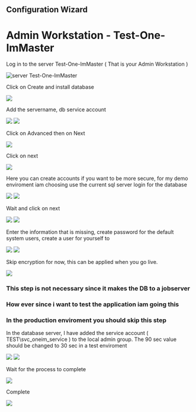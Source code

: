 
<!-- INSTALLATION ONEIM  -->
## Configuration Wizard
# Admin Workstation - Test-One-ImMaster
Log in to the server Test-One-ImMaster ( That is your Admin Workstation ) 

![server Test-One-ImMaster](https://github.com/fardinbarashi/Howto/blob/main/One%20-%20Identity%20Manager/Images/VMSetup1.png)

Click on Create and install database

![](https://github.com/fardinbarashi/Howto/blob/main/One%20-%20Identity%20Manager/Images/configurationwizard/1.png)


Add the servername, db service account 

![](https://github.com/fardinbarashi/Howto/blob/main/One%20-%20Identity%20Manager/Images/configurationwizard/2.png)
![](https://github.com/fardinbarashi/Howto/blob/main/One%20-%20Identity%20Manager/Images/configurationwizard/3.png)

Click on Advanced then on Next

![](https://github.com/fardinbarashi/Howto/blob/main/One%20-%20Identity%20Manager/Images/configurationwizard/4.png)

Click on next

![](https://github.com/fardinbarashi/Howto/blob/main/One%20-%20Identity%20Manager/Images/configurationwizard/5.png)

Here you can create accounts if you want to be more secure, for my demo enviroment iam choosing use the current sql server login for the database

![](https://github.com/fardinbarashi/Howto/blob/main/One%20-%20Identity%20Manager/Images/configurationwizard/6.png)
![](https://github.com/fardinbarashi/Howto/blob/main/One%20-%20Identity%20Manager/Images/configurationwizard/7.png)

Wait and click on next

![](https://github.com/fardinbarashi/Howto/blob/main/One%20-%20Identity%20Manager/Images/configurationwizard/8.png)
![](https://github.com/fardinbarashi/Howto/blob/main/One%20-%20Identity%20Manager/Images/configurationwizard/9.png)

Enter the information that is missing, create password for the default system users, create a user for yourself to

![](https://github.com/fardinbarashi/Howto/blob/main/One%20-%20Identity%20Manager/Images/configurationwizard/10.png)
![](https://github.com/fardinbarashi/Howto/blob/main/One%20-%20Identity%20Manager/Images/configurationwizard/11.png)


Skip encryption for now, this can be applied when you go live.

![](https://github.com/fardinbarashi/Howto/blob/main/One%20-%20Identity%20Manager/Images/configurationwizard/12.png)


### This step is not necessary since it makes the DB to a jobserver
### How ever since i want to test the application iam going this
### In the production enviroment you should skip this step
In the database server, I have added the service account  ( TEST\svc_oneim_service ) to the local admin group.
The 90 sec value should be changed to 30 sec in a test enviroment

![](https://github.com/fardinbarashi/Howto/blob/main/One%20-%20Identity%20Manager/Images/configurationwizard/13.png)
![](https://github.com/fardinbarashi/Howto/blob/main/One%20-%20Identity%20Manager/Images/configurationwizard/14.png)

Wait for the process to complete

![](https://github.com/fardinbarashi/Howto/blob/main/One%20-%20Identity%20Manager/Images/configurationwizard/15.png)

Complete

![](https://github.com/fardinbarashi/Howto/blob/main/One%20-%20Identity%20Manager/Images/configurationwizard/16.png)
